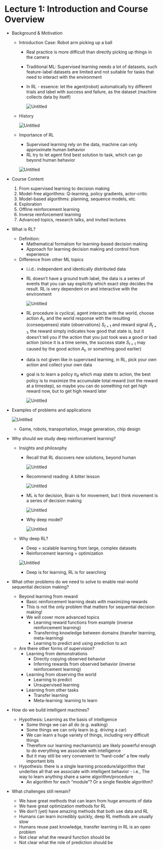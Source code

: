 # Lecture 1: Introduction and Course Overview

- Background & Motivation
    - Introduction Case: Robot arm picking up a ball
        - Real practice is more difficult than directly picking up things in the camera
        - Traditional ML: Supervised learning needs a lot of datasets, such feature-label datasets are limited and not suitable for tasks that need to interact with the environment
        - In RL - essence: let the agent(robot) automatically try different trials and label with success and failure, as the dataset (machine collects data by itself)
            
            ![Untitled](Lecture%201%20Introduction%20and%20Course%20Overview%2094e40da90fda400e9750aca4241b7e67/Untitled.png)
            
    - History
        
        ![Untitled](Lecture%201%20Introduction%20and%20Course%20Overview%2094e40da90fda400e9750aca4241b7e67/Untitled%201.png)
        
    - Importance of RL
        - Supervised learning rely on the data, machine can only approximate human behavior
        - RL try to let agent find best solution to task, which can go beyond human behavior
        
        ![Untitled](Lecture%201%20Introduction%20and%20Course%20Overview%2094e40da90fda400e9750aca4241b7e67/Untitled%202.png)
        
- Course Content
    1. From supervised learning to decision making
    2. Model-free algorithms: Q-learning, policy gradients, actor-critic
    3. Model-based algorithms: planning, sequence models, etc.
    4. Exploration
    5. Offline reinforcement learning
    6. Inverse reinforcement learning
    7. Advanced topics, research talks, and invited lectures
- What is RL?
    - Definition:
        - Mathematical formalism for learning-based decision making
        - Approach for learning decision making and control from experience
    - Difference from other ML topics
        - i.i.d.: independent and identically distributed data
        - RL doesn’t have a ground truth label, the data is a series of events that you can say explicitly which exact step decides the result. RL is very dependent on and interactive with the environment
            
            ![Untitled](Lecture%201%20Introduction%20and%20Course%20Overview%2094e40da90fda400e9750aca4241b7e67/Untitled%203.png)
            
        - RL procedure is cyclical, agent interacts with the world, choose action $A_t$, and the world response with the resulting (consequenses) state (observations) $S_{t+1}$ and reward signal $R_{t+1}$, the reward simply indicates how good that state is, but it doesn’t tell you if the action that you just took was a good or bad action (since it is a time series, the success state $S_{t+1}$ may caused by the good action $A_t$, or something good earlier)
        - data is not given like in supervised learning, in RL, pick your own action and collect your own data
        - goal is to learn a policy $\pi_{\theta}$ which map state to action, the best policy is to maximize the accumulate total reward (not the reward at a timestep), so maybe you can do something not get high reward now, but to get high reward later
            
            ![Untitled](Lecture%201%20Introduction%20and%20Course%20Overview%2094e40da90fda400e9750aca4241b7e67/Untitled%204.png)
            
- Examples of problems and applications
    
    ![Untitled](Lecture%201%20Introduction%20and%20Course%20Overview%2094e40da90fda400e9750aca4241b7e67/Untitled%205.png)
    
    - Game, robots, transportation, image generation, chip design
- Why should we study deep reinforcement learning?
    - Insights and philosophy
        - Recall that RL discovers new solutions, beyond human
            
            ![Untitled](Lecture%201%20Introduction%20and%20Course%20Overview%2094e40da90fda400e9750aca4241b7e67/Untitled%206.png)
            
        - Recommend reading: A bitter lesson
            
            ![Untitled](Lecture%201%20Introduction%20and%20Course%20Overview%2094e40da90fda400e9750aca4241b7e67/Untitled%207.png)
            
        - ML is for decision, Brain is for movement, but I think movement is a series of decision making
            
            ![Untitled](Lecture%201%20Introduction%20and%20Course%20Overview%2094e40da90fda400e9750aca4241b7e67/Untitled%208.png)
            
        - Why deep model?
            
            ![Untitled](Lecture%201%20Introduction%20and%20Course%20Overview%2094e40da90fda400e9750aca4241b7e67/Untitled%209.png)
            
    - Why deep RL?
        - Deep = scalable learning from large, complex datasets
        - Reinforcement learning = optimization
        
        ![Untitled](Lecture%201%20Introduction%20and%20Course%20Overview%2094e40da90fda400e9750aca4241b7e67/Untitled%2010.png)
        
        - Deep is for learning, RL is for searching
- What other problems do we need to solve to enable real-world sequential decision making?
    - Beyond learning from reward
        - Basic reinforcement learning deals with maximizing rewards
        - This is not the only problem that matters for sequential decision making!
        - We will cover more advanced topics
            - Learning reward functions from example (inverse reinforcement learning)
            - Transferring knowledge between domains (transfer learning, meta-learning)
            - Learning to predict and using prediction to act
    - Are there other forms of supervision?
        - Learning from demonstrations
            - Directly copying observed behavior
            - Inferring rewards from observed behavior (inverse reinforcement learning)
        - Learning from observing the world
            - Learning to predict
            - Unsupervised learning
        - Learning from other tasks
            - Transfer learning
            - Meta-learning: learning to learn
- How do we build intelligent machines?
    - Hypothesis: Learning as the basis of intelligence
        - Some things we can all do (e.g. walking)
        - Some things we can only learn (e.g. driving a car)
        - We can learn a huge variety of things, including very difficult things
        - Therefore our learning mechanism(s) are likely powerful enough to do everything we associate with intelligence
        - But it may still be very convenient to “hard-code” a few really important bits
    - Hypothesis: there is a single learning procedure/algorithm that underlies all that we associate with intelligent behavior - i.e., The way to learn anything share a same algorithm/procedure
        - An algorithm for each “module”? Or a single flexible algorithm?
- What challenges still remain?
    - We have great methods that can learn from huge amounts of data
    - We have great optimization methods for RL
    - We don’t (yet) have amazing methods that both use data and RL
    - Humans can learn incredibly quickly, deep RL methods are usually slow
    - Humans reuse past knowledge, transfer learning in RL is an open problem
    - Not clear what the reward function should be
    - Not clear what the role of prediction should be